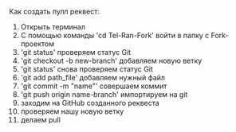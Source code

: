 Как создать пулл реквест:
1. Открыть терминал
2. С помощью команды 'cd Tel-Ran-Fork' войти в папку с Fork-проектом
3. 'git status' проверяем статус Git
4. 'git checkout -b new-branch' добавляем новую ветку
5. 'git status' снова проверяем статус Git
6. 'git add path_file' добавляем нужный файл
7. 'git commit -m "name"' совершаем коммит 
8. 'git push origin name-branch' импортируем на git
9. заходим на GitHub созданного реквеста
10. проверяем нашу новую ветку
11. делаем pull